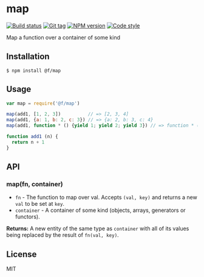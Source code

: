 
# map

[![Build status][travis-image]][travis-url]
[![Git tag][git-image]][git-url]
[![NPM version][npm-image]][npm-url]
[![Code style][standard-image]][standard-url]

Map a function over a container of some kind

## Installation

    $ npm install @f/map

## Usage

```js
var map = require('@f/map')

map(add1, [1, 2, 3])          // => [2, 3, 4]
map(add1, {a: 1, b: 2, c: 3}) // => {a: 2, b: 3, c: 4}
map(add1, function * () {yield 1; yield 2; yield 3}) // => function * () {yield 2; yield 3; yield 4}

function add1 (n) {
  return n + 1
}
```

## API

### map(fn, container)

- `fn` - The function to map over val. Accepts `(val, key)` and returns a new `val` to be set at `key`.
- `container` - A container of some kind (objects, arrays, generators or functors).

**Returns:** A new entity of the same type as `container` with all of its values being replaced by the result of `fn(val, key)`.

## License

MIT

[travis-image]: https://img.shields.io/travis/micro-js/map.svg?style=flat-square
[travis-url]: https://travis-ci.org/micro-js/map
[git-image]: https://img.shields.io/github/tag/micro-js/map.svg
[git-url]: https://github.com/micro-js/map
[standard-image]: https://img.shields.io/badge/code%20style-standard-brightgreen.svg?style=flat
[standard-url]: https://github.com/feross/standard
[npm-image]: https://img.shields.io/npm/v/@f/map.svg?style=flat-square
[npm-url]: https://npmjs.org/package/@f/map
